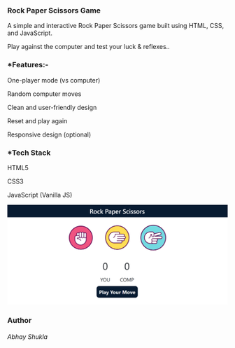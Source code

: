 <h3>Rock Paper Scissors Game</h3>
    <p>A simple and interactive Rock Paper Scissors game built using HTML, CSS, and JavaScript.</p>
    <p>Play against the computer and test your luck & reflexes..</p>

<h3>*Features:-</h3>
    <p>One-player mode (vs computer)</p>  
    <p>Random computer moves</p>
    <p>Clean and user-friendly design </p>
    <p>Reset and play again</p>
    <p>Responsive design (optional)</p>

<h3>*Tech Stack</h3>
    <p>HTML5</p>
    <p>CSS3</p>
    <p>JavaScript (Vanilla JS)</p>

![Rock Paper Scissors Game](scr.png)

<h3>Author</h3>
    <h6>Abhay Shukla</h6>